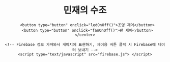 <!DOCTYPE html>
<meta charset="utf-8">
<html>
  <head>
    <title>내 수조</title>
    <script src="https://aquarium-58de7-default-rtdb.firebaseio.com"></script>
  </head>

  <body>
    <center>
      <h1>민재의 수조</h1>
      <p id="mois"></p>
      <p id="temp"></p>
      <p id="light"></p>

      <button type="button" onclick="ledOnOff()">조명 제어</button>
      <button type="button" onclick="fanOnOff()">팬 제어</button>
    </center>

    <!-- Firebase 정보 가져와서 게이지에 표현하기, 제어용 버튼 클릭 시 Firebase에 데이터 보내기 -->
    <script type="text/javascript" src="firebase.js"> </script>
  </body>
</html>
